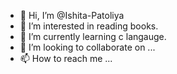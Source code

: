 - 👋 Hi, I’m @Ishita-Patoliya
- 👀 I’m interested in reading books.
- 🌱 I’m currently learning c langauge.
- 💞️ I’m looking to collaborate on ...
- 📫 How to reach me ...

<!---
Ishita-Patoliya/Ishita-Patoliya is a ✨ special ✨ repository because its `README.md` (this file) appears on your GitHub profile.
You can click the Preview link to take a look at your changes.
--->
